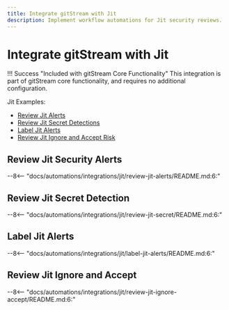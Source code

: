 ```yaml
---
title: Integrate gitStream with Jit
description: Implement workflow automations for Jit security reviews.
---
```

# Integrate gitStream with Jit

!!! Success "Included with gitStream Core Functionality"
    This integration is part of gitStream core functionality, and requires no additional configuration.

Jit Examples:

* [Review Jit Alerts](#review-jit-alerts)
* [Review Jit Secret Detections](#review-jit-secret)
* [Label Jit Alerts](#label-jit-alerts)
* [Review Jit Ignore and Accept Risk](#review-jit-ignore-accept)

<a name="review-jit-alerts"></a>
## Review Jit Security Alerts
--8<-- "docs/automations/integrations/jit/review-jit-alerts/README.md:6:"

<a name="review-jit-secret"></a>
## Review Jit Secret Detection
--8<-- "docs/automations/integrations/jit/review-jit-secret/README.md:6:"

<a name="label-jit-alerts"></a>
## Label Jit Alerts
--8<-- "docs/automations/integrations/jit/label-jit-alerts/README.md:6:"

<a name="review-jit-ignore-accept"></a>
## Review Jit Ignore and Accept
--8<-- "docs/automations/integrations/jit/review-jit-ignore-accept/README.md:6:"
